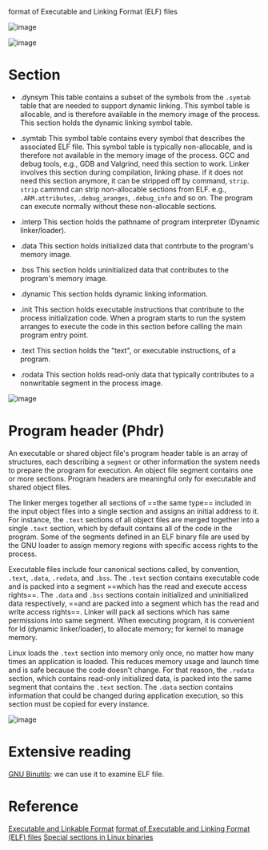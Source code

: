 format of Executable and Linking Format (ELF) files


![image](https://hackmd.io/_uploads/HkK8Ve5LJl.png)

![image](https://hackmd.io/_uploads/HywQ-G9U1e.png)



# Section
* .dynsym
This table contains a subset of the symbols from the `.symtab` table that are needed to support dynamic linking. This symbol table is allocable, and is therefore available in the memory image of the process. This section holds the dynamic linking symbol table.

* .symtab
This symbol table contains every symbol that describes the associated ELF file. This symbol table is typically non-allocable, and is therefore not available in the memory image of the process.
GCC and debug tools, e.g., GDB and Valgrind, need this section to work.
Linker involves this section during compilation, linking phase. if it does not need this section anymore, it can be stripped off by command, `strip`.
`strip` cammnd can strip non-allocable sections from ELF. e.g., `.ARM.attributes`, `.debug_aranges`, `.debug_info` and so on. The program can execute normally without these non-allocable sections.

* .interp
This section holds the pathname of program interpreter (Dynamic linker/loader).

* .data
This section holds initialized data that contrbute to the program's memory image.

* .bss
This section holds uninitialized data that contributes to the program's memory image.


* .dynamic
This section holds dynamic linking information.

* .init
This section holds executable instructions that contribute to the process initialization code.  When a program starts to run the system arranges to execute the code in this section before calling the main program entry point.

* .text
This section holds the "text", or executable instructions, of a program.
              
* .rodata
This section holds read-only data that typically contributes to a nonwritable segment in the process image.

![image](https://hackmd.io/_uploads/SJ4j1H9IJg.png)



# Program header (Phdr)
An executable or shared object file's program header table is an array of structures, each describing a `segment` or other information the system needs to prepare the program for execution.  An object file segment contains one or more sections. Program headers are meaningful only for executable and shared object files.

The linker merges together all sections of ==the same type== included in the input object files into a single section and assigns an initial address to it. For instance, the `.text` sections of all object files are merged together into a single `.text` section, which by default contains all of the code in the program. Some of the segments defined in an ELF binary file are used by the GNU loader to assign memory regions with specific access rights to the process.

Executable files include four canonical sections called, by convention, `.text`, `.data`, `.rodata`, and `.bss`. The `.text` section contains executable code and is packed into a segment ==which has the read and execute access rights==. The `.data` and `.bss` sections contain initialized and uninitialized data respectively, ==and are packed into a segment which has the read and write access rights==. Linker will pack all sections which has same permissions into same segment. When executing program, it is convenient for ld (dynamic linker/loader), to allocate memory; for kernel to manage memory.

Linux loads the `.text` section into memory only once, no matter how many times an application is loaded. This reduces memory usage and launch time and is safe because the code doesn't change. For that reason, the `.rodata` section, which contains read-only initialized data, is packed into the same segment that contains the `.text` section. The `.data` section contains information that could be changed during application execution, so this section must be copied for every instance.

![image](https://hackmd.io/_uploads/BkTA992LJe.png)


# Extensive reading
[GNU Binutils](https://hackmd.io/X79jOXNcQOW0DG_1vXdvKg): we can use it to examine ELF file.


# Reference
[Executable and Linkable Format](https://en.wikipedia.org/wiki/Executable_and_Linkable_Format)
[format of Executable and Linking Format (ELF) files](https://man7.org/linux/man-pages/man5/elf.5.html)
[Special sections in Linux binaries](https://lwn.net/Articles/531148/)